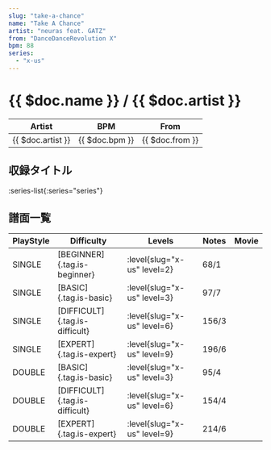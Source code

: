 ```yaml
---
slug: "take-a-chance"
name: "Take A Chance"
artist: "neuras feat. GATZ"
from: "DanceDanceRevolution X"
bpm: 88
series:
  - "x-us"
---
```


# {{ $doc.name }} / {{ $doc.artist }}

|Artist|BPM|From|
|------|---|----|
|{{ $doc.artist }}|{{ $doc.bpm }}|{{ $doc.from }}|

## 収録タイトル

:series-list{:series="series"}

## 譜面一覧

|PlayStyle|Difficulty|Levels|Notes|Movie|
|---------|----------|------|-----|-----|
|SINGLE|[BEGINNER]{.tag.is-beginner}|<div class="field is-grouped is-grouped-multiline"> :level{slug="x-us" level=2}</div>|68/1||
|SINGLE|[BASIC]{.tag.is-basic}|<div class="field is-grouped is-grouped-multiline"> :level{slug="x-us" level=3}</div>|97/7||
|SINGLE|[DIFFICULT]{.tag.is-difficult}|<div class="field is-grouped is-grouped-multiline"> :level{slug="x-us" level=6}</div>|156/3||
|SINGLE|[EXPERT]{.tag.is-expert}|<div class="field is-grouped is-grouped-multiline"> :level{slug="x-us" level=9}</div>|196/6||
|DOUBLE|[BASIC]{.tag.is-basic}|<div class="field is-grouped is-grouped-multiline"> :level{slug="x-us" level=3}</div>|95/4||
|DOUBLE|[DIFFICULT]{.tag.is-difficult}|<div class="field is-grouped is-grouped-multiline"> :level{slug="x-us" level=6}</div>|154/4||
|DOUBLE|[EXPERT]{.tag.is-expert}|<div class="field is-grouped is-grouped-multiline"> :level{slug="x-us" level=9}</div>|214/6||
